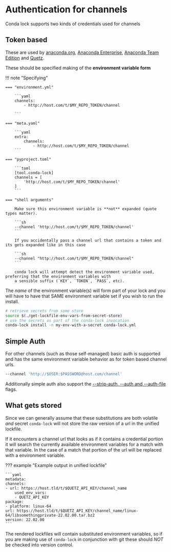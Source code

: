 # Authentication for channels

Conda lock supports two kinds of credentials used for channels
## Token based

These are used by [anaconda.org](https://anaconda.org/), [Anaconda Enterprise](https://www.anaconda.com/products/enterprise),
[Anaconda Team Edition](https://www.anaconda.com/products/team) and [Quetz](https://github.com/mamba-org/quetz).

These should be specified making of the **environment variable form**

!!! note "Specifying"

    === "environment.yml"

        ```yaml
        channels:
            - http://host.com/t/$MY_REPO_TOKEN/channel

        ```

    === "meta.yaml"

        ```yaml
        extra:
            channels:
                - http://host.com/t/$MY_REPO_TOKEN/channel
        ```

    === "pyproject.toml"

        ```toml
        [tool.conda-lock]
        channels = [
            'http://host.com/t/$MY_REPO_TOKEN/channel'
        ]
        ```

    === "shell arguments"

        Make sure this environment variable is **not** expanded (quote types matter).

        ```sh
        --channel 'http://host.com/t/$MY_REPO_TOKEN/channel'
        ```

        If you accidentally pass a channel url that contains a token and its gets expanded like in this case

        ```sh
        --channel "http://host.com/t/$MY_REPO_TOKEN/channel"
        ```

        conda lock will attempt detect the environment variable used, preferring that the environment variables with
        a sensible suffix (`KEY`, `TOKEN`, `PASS`, etc).

The _name_ of the environment variable(s) will form part of your lock and you will have to have that SAME
environment variable set if you wish to run the install.

```sh
# retrieve secrets from some store
source $(./get-lockfile-env-vars-from-secret-store)
# use the secrets as part of the conda-lock invocation
conda-lock install -n my-env-with-a-secret conda-lock.yml
```

## Simple Auth

For other channels (such as those self-managed) basic auth is supported and has the same environment variable
behavior as for token based channel urls.

```sh
--channel 'http://$USER:$PASSWORD@host.com/channel'
```

Additionally simple auth also support the [--strip-auth, --auth and --auth-file](/flags#-strip-auth-auth-and-auth-file) flags.

## What gets stored

Since we can generally assume that these substitutions are both volatile _and_ secret `conda-lock` will not store
the raw version of a url in the unified lockfile.

If it encounters a channel url that looks as if it contains a credential portion it will search the currently
available environment variables for a match with that variable.  In the case of a match that portion of the url
will be replaced with a environment variable.

??? example "Example output in unified lockfile"

    ```yaml
    metadata:
    channels:
    - url: https://host.tld/t/$QUETZ_API_KEY/channel_name
        used_env_vars:
        - QUETZ_API_KEY
    package:
    - platform: linux-64
    url: https://host.tld/t/$QUETZ_API_KEY/channel_name/linux-64/libsomethingprivate-22.02.00.tar.bz2
    version: 22.02.00
    ```

The rendered lockfiles will contain substituted environment variables, so if you are making use of `conda-lock`
in conjunction with git these should _NOT_ be checked into version control.

[anaconda.org]: https://docs.conda.io/projects/conda/en/latest/user-guide/tasks/manage-environments.html#create-env-file-manually